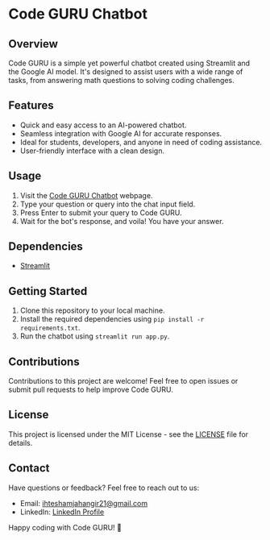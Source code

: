 # Code GURU Chatbot


## Overview

Code GURU is a simple yet powerful chatbot created using Streamlit and the Google AI model. It's designed to assist users with a wide range of tasks, from answering math questions to solving coding challenges.

## Features

- Quick and easy access to an AI-powered chatbot.
- Seamless integration with Google AI for accurate responses.
- Ideal for students, developers, and anyone in need of coding assistance.
- User-friendly interface with a clean design.

## Usage

1. Visit the [Code GURU Chatbot](#) webpage.
2. Type your question or query into the chat input field.
3. Press Enter to submit your query to Code GURU.
4. Wait for the bot's response, and voila! You have your answer.

## Dependencies

- [Streamlit](https://streamlit.io/)


## Getting Started

1. Clone this repository to your local machine.
2. Install the required dependencies using `pip install -r requirements.txt`.
3. Run the chatbot using `streamlit run app.py`.

## Contributions

Contributions to this project are welcome! Feel free to open issues or submit pull requests to help improve Code GURU.

## License

This project is licensed under the MIT License - see the [LICENSE](LICENSE) file for details.

## Contact

Have questions or feedback? Feel free to reach out to us:

- Email: [ihteshamjahangir21@gmail.com](mailto:your-email@example.com)
- LinkedIn: [LinkedIn Profile](https://www.linkedin.com/in/ihtesham-jahangir-709990236/)

Happy coding with Code GURU! 🚀
